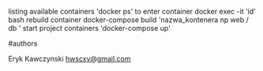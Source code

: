 listing available containers 'docker ps'
to enter container docker exec -it 'id' bash
rebuild container docker-compose build 'nazwa_kontenera np web / db '
start project containers 'docker-compose up'


#authors

Eryk Kawczynski <hwscxv@gmail.com>